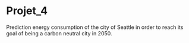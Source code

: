 # Projet_4
Prediction energy consumption of the city of Seattle in order to reach its goal of being a carbon neutral city in 2050.
